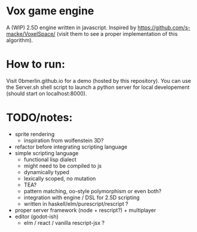 # Vox game engine
A (WIP) 2.5D engine written in javascript.
Inspired by https://github.com/s-macke/VoxelSpace/ (visit them to see a proper implementation of this algorithm).

# How to run:
Visit 0bmerlin.github.io for a demo (hosted by this repository).
You can use the Server.sh shell script to launch a python server for local developement (should start on localhost:8000).

# TODO/notes:
  - sprite rendering
    - inspiration from wolfenstein 3D?
  - refactor before integrating scripting language
  - simple scripting language
    - functional lisp dialect
    - might need to be compiled to js
    - dynamically typed
    - lexically scoped, no mutation
    - TEA?
    - pattern matching, oo-style polymorphism or even both?
    - integration with engine / DSL for 2.5D scripting
    - written in haskell/elm/purescript/rescript ?
  - proper server framework (node + rescript?) + multiplayer
  - editor (godot-ish)
    - elm / react / vanilla rescript-jsx ?